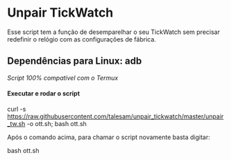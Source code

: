 # Unpair TickWatch

Esse script tem a função de desemparelhar o seu TickWatch sem precisar redefinir o relógio com as configurações de fábrica.

## Dependências para Linux: adb
*Script 100% compatível com o Termux*

#### Executar e rodar o script

curl -s https://raw.githubusercontent.com/talesam/unpair_tickwatch/master/unpair_tw.sh -o ott.sh; bash ott.sh

Após o comando acima, para chamar o script novamente basta digitar:

bash ott.sh

